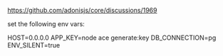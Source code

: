 https://github.com/adonisjs/core/discussions/1969

set the following env vars:

HOST=0.0.0.0
APP_KEY=node ace generate:key
DB_CONNECTION=pg
ENV_SILENT=true
